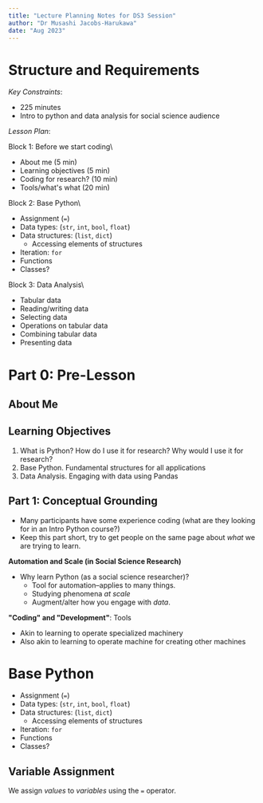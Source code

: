 ```yaml
---
title: "Lecture Planning Notes for DS3 Session"
author: "Dr Musashi Jacobs-Harukawa"
date: "Aug 2023"
---
```


# Structure and Requirements


_Key Constraints_:

- 225 minutes
- Intro to python and data analysis for social science audience

_Lesson Plan_:

Block 1: Before we start coding\
- About me (5 min)
- Learning objectives (5 min)
- Coding for research? (10 min)
- Tools/what's what (20 min)

Block 2: Base Python\
- Assignment (`=`)
- Data types: (`str`, `int`, `bool`, `float`)
- Data structures: (`list`, `dict`)
	- Accessing elements of structures
- Iteration: `for`
- Functions
- Classes?

Block 3: Data Analysis\
- Tabular data
- Reading/writing data
- Selecting data
- Operations on tabular data
- Combining tabular data
- Presenting data


# Part 0: Pre-Lesson

## About Me

## Learning Objectives

1. What is Python? How do I use it for research? Why would I use it for research?
2. Base Python. Fundamental structures for all applications
3. Data Analysis. Engaging with data using Pandas


## Part 1: Conceptual Grounding

- Many participants have some experience coding (what are they looking for in an Intro Python course?)
- Keep this part short, try to get people on the same page about _what_ we are trying to learn.


**Automation and Scale (in Social Science Research)**

- Why learn Python (as a social science researcher)?
	- Tool for automation–applies to many things.
	- Studying phenomena _at scale_
	- Augment/alter how you engage with _data_.

**"Coding" and "Development"**: Tools 

- Akin to learning to operate specialized machinery
- Also akin to learning to operate machine for creating other machines


# Base Python

- Assignment (`=`)
- Data types: (`str`, `int`, `bool`, `float`)
- Data structures: (`list`, `dict`)
	- Accessing elements of structures
- Iteration: `for`
- Functions
- Classes?

## Variable Assignment

We assign _values_ to _variables_ using the `=` operator.

```{python}




```








